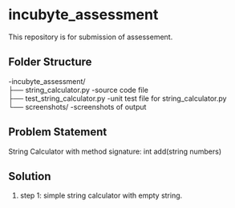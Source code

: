 # incubyte_assessment
This repository is for submission of assessement.

## Folder Structure
-incubyte_assessment/   
├── string_calculator.py        -source code file   
├── test_string_calculator.py   -unit test file for string_calculator.py   
└── screenshots/                -screenshots of output   

## Problem Statement
String Calculator with method signature:    int add(string numbers)

## Solution

1. step 1: simple string calculator with empty string.